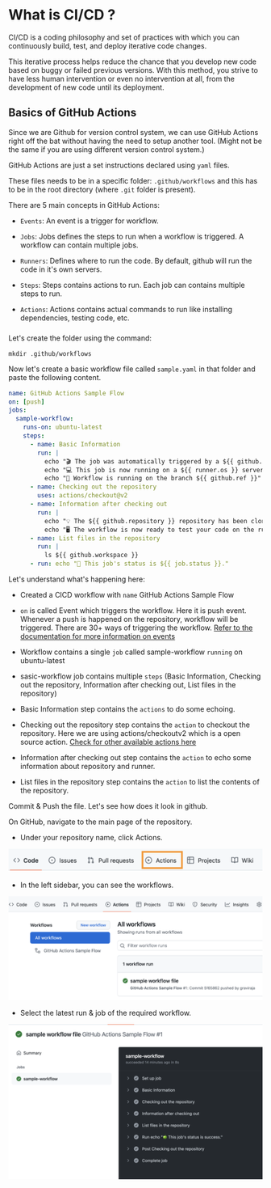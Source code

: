 # What is CI/CD ?

CI/CD is a coding philosophy and set of practices with which you can continuously build, test, and deploy iterative code changes.

This iterative process helps reduce the chance that you develop new code based on buggy or failed previous versions. With this method, you strive to have less human intervention or even no intervention at all, from the development of new code until its deployment.


## Basics of GitHub Actions


Since we are Github for version control system, we can use GitHub Actions right off the bat without having the need to setup another tool. (Might not be the same if you are using different version control system.)

GitHub Actions are just a set instructions declared using `yaml` files.

These files needs to be in a specific folder: `.github/workflows` and this has to be in the root directory (where `.git` folder is present).

There are 5 main concepts in GitHub Actions:

- `Events`: An event is a trigger for workflow.

- `Jobs`: Jobs defines the steps to run when a workflow is triggered. A workflow can contain multiple jobs.

- `Runners`: Defines where to run the code. By default, github will run the code in it's own servers.

- `Steps`: Steps contains actions to run. Each job can contains multiple steps to run.

- `Actions`: Actions contains actual commands to run like installing dependencies, testing code, etc.


### 

Let's create the folder using the command:

```shell
mkdir .github/workflows
```

Now let's create a basic workflow file called `sample.yaml` in that folder and paste the following content.

```yml
name: GitHub Actions Sample Flow
on: [push]
jobs:
  sample-workflow:
    runs-on: ubuntu-latest
    steps:
      - name: Basic Information
        run: |
          echo "🎬 The job was automatically triggered by a ${{ github.event_name }} event."
          echo "💻 This job is now running on a ${{ runner.os }} server hosted by GitHub!"
          echo "🎋 Workflow is running on the branch ${{ github.ref }}"
      - name: Checking out the repository
        uses: actions/checkout@v2
      - name: Information after checking out
        run: |
          echo "💡 The ${{ github.repository }} repository has been cloned to the runner."
          echo "🖥️ The workflow is now ready to test your code on the runner."
      - name: List files in the repository
        run: |
          ls ${{ github.workspace }}
      - run: echo "🍏 This job's status is ${{ job.status }}."
```

Let's understand what's happening here:

- Created a CICD workflow with `name` GitHub Actions Sample Flow

- `on` is called Event which triggers the workflow. Here it is push event. Whenever a push is happened on the repository, workflow will be triggered. There are 30+ ways of triggering the workflow. [Refer to the documentation for more information on events](https://docs.github.com/en/actions/using-workflows/events-that-trigger-workflows)

- Workflow contains a single `job` called sample-workflow `running` on ubuntu-latest

- sasic-workflow job contains multiple `steps` (Basic Information, Checking out the repository, Information after checking out, List files in the repository)

- Basic Information step contains the `actions` to do some echoing.

- Checking out the repository step contains the `action` to checkout the repository. Here we are using actions/checkoutv2 which is a open source action. [Check for other available actions here](https://github.com/marketplace?type=actions)

- Information after checking out step contains the `action` to echo some information about repository and runner.

- List files in the repository step contains the `action` to list the contents of the repository.

Commit & Push the file. Let's see how does it look in github.

On GitHub, navigate to the main page of the repository.

- Under your repository name, click Actions.

![cicd](../images/chapter-5/cicd_1.png)

- In the left sidebar, you can see the workflows.

![cicd](../images/chapter-5/cicd_2.png)

- Select the latest run & job of the required workflow.

![cicd](../images/chapter-5/cicd_3.png)